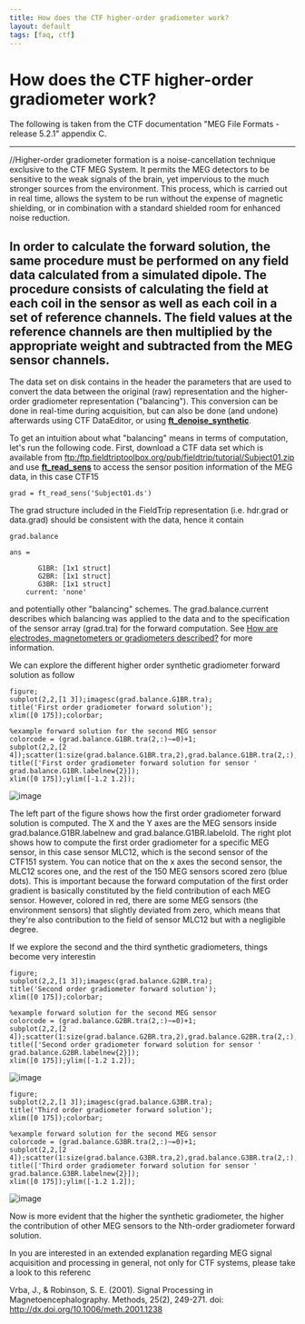 ```yaml
---
title: How does the CTF higher-order gradiometer work?
layout: default
tags: [faq, ctf]
---
```


# How does the CTF higher-order gradiometer work?

The following is taken from the CTF documentation "MEG File Formats - release 5.2.1" appendix C.

---
//Higher-order gradiometer formation is a noise-cancellation technique exclusive to the CTF MEG System. It permits the MEG detectors to be sensitive to the weak signals of the brain, yet impervious to the much stronger sources from the environment. This process, which is carried out in real time, allows the system to be run without the expense of magnetic shielding, or in combination with a standard shielded room for enhanced noise reduction.

In order to calculate the forward solution, the same procedure must be performed on any field data calculated from a simulated dipole. The procedure consists of calculating the field at each coil in the sensor as well as each coil in a set of reference channels. The field values at the reference channels are then multiplied by the appropriate weight and subtracted from the MEG sensor channels.
---

The data set on disk contains in the header the parameters that are used to convert the data between the original (raw) representation and the higher-order gradiometer representation ("balancing"). This conversion can be done in real-time during acquisition, but can also be done (and undone) afterwards using CTF DataEditor, or using **[ft_denoise_synthetic](/reference/ft_denoise_synthetic)**.

To get an intuition about what "balancing" means in terms of computation, let's run the following code. First, download a CTF data set which is available from [ftp:/ftp.fieldtriptoolbox.org/pub/fieldtrip/tutorial/Subject01.zip](ftp://ftp.fieldtriptoolbox.org/pub/fieldtrip/tutorial/Subject01.zip) and use **[ft_read_sens](/reference/ft_read_sens)** to access the sensor position information of the MEG data, in this case CTF15

	grad = ft_read_sens('Subject01.ds')

The grad structure included in the FieldTrip representation (i.e. hdr.grad or data.grad) should be consistent with the data, hence it contain

	grad.balance
	
	ans = 
	
	       G1BR: [1x1 struct]
	       G2BR: [1x1 struct]
	       G3BR: [1x1 struct]
	    current: 'none'

and potentially other "balancing" schemes. The grad.balance.current describes which balancing was applied to the data and to the specification of the sensor array (grad.tra) for the forward computation. See [How are electrodes, magnetometers or gradiometers described?](/faq/how_are_electrodes_magnetometers_or_gradiometers_described) for more information.

We can explore the different higher order synthetic gradiometer forward solution as follow

	figure;
	subplot(2,2,[1 3]);imagesc(grad.balance.G1BR.tra);
	title('First order gradiometer forward solution');
	xlim([0 175]);colorbar;
	
	%example forward solution for the second MEG sensor
	colorcode = (grad.balance.G1BR.tra(2,:)~=0)+1;
	subplot(2,2,[2 4]);scatter(1:size(grad.balance.G1BR.tra,2),grad.balance.G1BR.tra(2,:),9,colorcode,'filled');
	title(['First order gradiometer forward solution for sensor ' grad.balance.G1BR.labelnew{2}]);
	xlim([0 175]);ylim([-1.2 1.2]);

![image](/static/img/faq/g1brv.png)

The left part of the figure shows how the first order gradiometer forward solution is computed. The X and the Y axes are the MEG sensors inside grad.balance.G1BR.labelnew and grad.balance.G1BR.labelold. The right plot shows how to compute the first order gradiometer for a specific MEG sensor, in this case sensor MLC12, which is the second sensor of the CTF151 system. You can notice that on the x axes the second sensor, the MLC12 scores one, and the rest of the 150 MEG sensors scored zero (blue dots). This is important because the forward computation of the first order gradient is basically constituted by the field contribution of each MEG sensor. However, colored in red, there are some MEG sensors (the environment sensors) that slightly deviated from zero, which means that they're also contribution to the field of sensor MLC12 but with a negligible degree.

If we explore the second and the third synthetic gradiometers, things become very interestin

	figure;
	subplot(2,2,[1 3]);imagesc(grad.balance.G2BR.tra);
	title('Second order gradiometer forward solution');
	xlim([0 175]);colorbar;
	
	%example forward solution for the second MEG sensor
	colorcode = (grad.balance.G2BR.tra(2,:)~=0)+1;
	subplot(2,2,[2 4]);scatter(1:size(grad.balance.G2BR.tra,2),grad.balance.G2BR.tra(2,:),9,colorcode,'filled');
	title(['Second order gradiometer forward solution for sensor ' grad.balance.G2BR.labelnew{2}]);
	xlim([0 175]);ylim([-1.2 1.2]);

![image](/static/img/faq/g2brv.png)

	figure;
	subplot(2,2,[1 3]);imagesc(grad.balance.G3BR.tra);
	title('Third order gradiometer forward solution');
	xlim([0 175]);colorbar;
	
	%example forward solution for the second MEG sensor
	colorcode = (grad.balance.G3BR.tra(2,:)~=0)+1;
	subplot(2,2,[2 4]);scatter(1:size(grad.balance.G3BR.tra,2),grad.balance.G3BR.tra(2,:),9,colorcode,'filled');
	title(['Third order gradiometer forward solution for sensor ' grad.balance.G3BR.labelnew{2}]);
	xlim([0 175]);ylim([-1.2 1.2]);

![image](/static/img/faq/g3brv.png)

Now is more evident that the higher the synthetic gradiometer, the higher the contribution of other MEG sensors to the Nth-order gradiometer forward solution.

In you are interested in an extended explanation regarding MEG signal acquisition and processing in general, not only for CTF systems, please take a look to this referenc

Vrba, J., & Robinson, S. E. (2001). Signal Processing in Magnetoencephalography. Methods, 25(2), 249-271. doi: http://dx.doi.org/10.1006/meth.2001.1238

